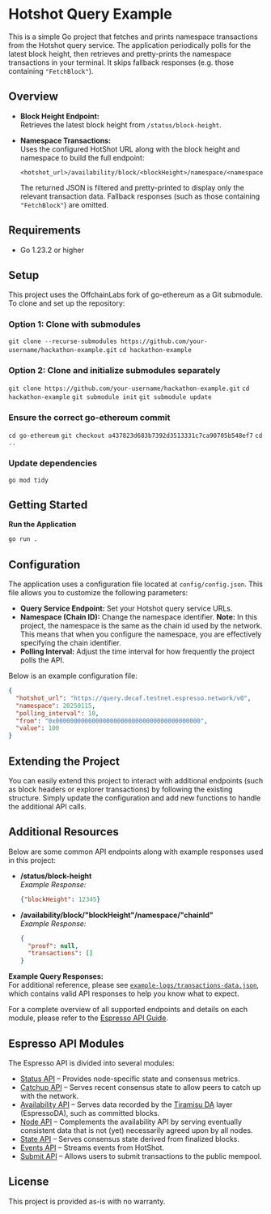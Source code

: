 # Hotshot Query Example

This is a simple Go project that fetches and prints namespace transactions from the Hotshot query service. The application periodically polls for the latest block height, then retrieves and pretty-prints the namespace transactions in your terminal. It skips fallback responses (e.g. those containing `"FetchBlock"`).

## Overview

- **Block Height Endpoint:**  
  Retrieves the latest block height from `/status/block-height`.

- **Namespace Transactions:**  
  Uses the configured HotShot URL along with the block height and namespace to build the full endpoint:
  ```
  <hotshot_url>/availability/block/<blockHeight>/namespace/<namespace>
  ```
  The returned JSON is filtered and pretty-printed to display only the relevant transaction data. Fallback responses (such as those containing `"FetchBlock"`) are omitted.

## Requirements

- Go 1.23.2 or higher

## Setup

This project uses the OffchainLabs fork of go-ethereum as a Git submodule. To clone and set up the repository:

### **Option 1: Clone with submodules**

`git clone --recurse-submodules https://github.com/your-username/hackathon-example.git`
`cd hackathon-example`

### **Option 2: Clone and initialize submodules separately**

`git clone https://github.com/your-username/hackathon-example.git`
`cd hackathon-example`
`git submodule init`
`git submodule update`

### **Ensure the correct go-ethereum commit**

`cd go-ethereum`
`git checkout a437823d683b7392d3513331c7ca90705b548ef7`
`cd ..`

### **Update dependencies**

`go mod tidy`

## Getting Started

**Run the Application**

   ```bash
   go run .
   ```

## Configuration

The application uses a configuration file located at `config/config.json`. This file allows you to customize the following parameters:

- **Query Service Endpoint:** Set your Hotshot query service URLs.
- **Namespace (Chain ID):** Change the namespace identifier. **Note:** In this project, the namespace is the same as the chain id used by the network. This means that when you configure the namespace, you are effectively specifying the chain identifier.
- **Polling Interval:** Adjust the time interval for how frequently the project polls the API.

Below is an example configuration file:

```json
{
  "hotshot_url": "https://query.decaf.testnet.espresso.network/v0",
  "namespace": 20250115,
  "polling_interval": 10,
  "from": "0x0000000000000000000000000000000000000000",
  "value": 100
}
```


## Extending the Project

You can easily extend this project to interact with additional endpoints (such as block headers or explorer transactions) by following the existing structure. Simply update the configuration and add new functions to handle the additional API calls.

## Additional Resources

Below are some common API endpoints along with example responses used in this project:

- **/status/block-height**  
  *Example Response:*  
  ```json
  {"blockHeight": 12345}
  ```

- **/availability/block/"blockHeight"/namespace/"chainId"**  
  *Example Response:*  
  ```json
  {
    "proof": null,
    "transactions": []
  }
  ```

**Example Query Responses:**  
For additional reference, please see [`example-logs/transactions-data.json`](example-logs/transactions-data.json), which contains valid API responses to help you know what to expect.

For a complete overview of all supported endpoints and details on each module, please refer to the [Espresso API Guide](https://docs.espressosys.com/network/api-reference/sequencer-api).

## Espresso API Modules

The Espresso API is divided into several modules:
 - [Status API](https://docs.espressosys.com/network/api-reference/sequencer-api/status-api) – Provides node-specific state and consensus metrics.
 - [Catchup API](https://docs.espressosys.com/network/api-reference/sequencer-api/catchup-api) – Serves recent consensus state to allow peers to catch up with the network.
 - [Availability API](https://docs.espressosys.com/network/api-reference/sequencer-api/availability-api) – Serves data recorded by the [Tiramisu DA](https://docs.espressosys.com/network/learn/the-espresso-network/properties-of-hotshot/espresso-data-availability-layer) layer (EspressoDA), such as committed blocks. 
 - [Node API](https://docs.espressosys.com/network/api-reference/sequencer-api/node-api) – Complements the availability API by serving eventually consistent data that is not (yet) necessarily agreed upon by all nodes.
 - [State API](https://docs.espressosys.com/network/api-reference/sequencer-api/state-api) – Serves consensus state derived from finalized blocks.
 - [Events API](https://docs.espressosys.com/network/api-reference/sequencer-api/events-api) – Streams events from HotShot.
 - [Submit API](https://docs.espressosys.com/network/api-reference/sequencer-api/submit-api) – Allows users to submit transactions to the public mempool.

## License

This project is provided as-is with no warranty.